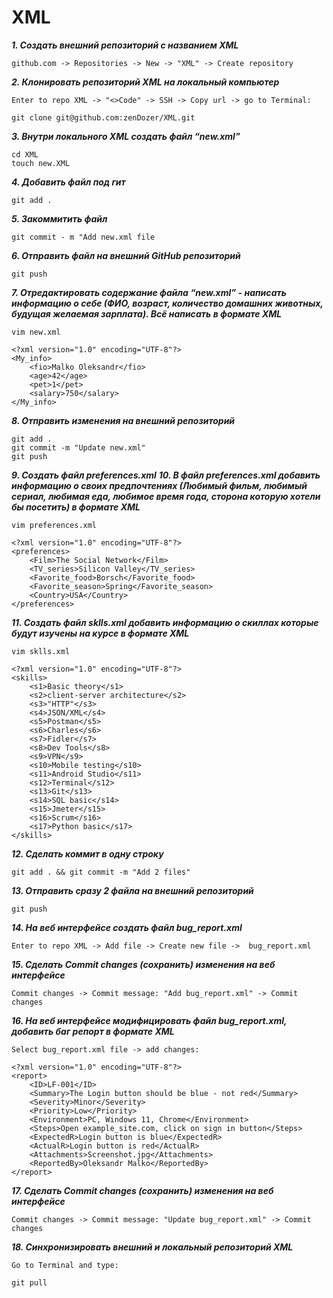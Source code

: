 # XML

***1. Создать внешний репозиторий c названием XML***

```
github.com -> Repositories -> New -> "XML" -> Create repository
```

***2. Клонировать репозиторий XML на локальный компьютер***

```
Enter to repo XML -> "<>Code" -> SSH -> Copy url -> go to Terminal:

git clone git@github.com:zenDozer/XML.git
```

***3. Внутри локального XML создать файл “new.xml”***

```
cd XML
touch new.XML
```

***4. Добавить файл под гит***

```
git add .
```

***5. Закоммитить файл***

```
git commit - m "Add new.xml file
```

***6. Отправить файл на внешний GitHub репозиторий***

```
git push
```

***7. Отредактировать содержание файла “new.xml” - написать информацию о себе (ФИО, возраст, количество домашних животных, будущая желаемая зарплата). Всё написать в формате XML***

```
vim new.xml

<?xml version="1.0" encoding="UTF-8"?>
<My_info>
	<fio>Malko Oleksandr</fio>
	<age>42</age>
	<pet>1</pet>
	<salary>750</salary>
</My_info>
```

***8. Отправить изменения на внешний репозиторий***

```
git add .
git commit -m "Update new.xml"
git push
```

***9. Создать файл preferences.xml***
***10. В файл preferences.xml добавить информацию о своих предпочтениях (Любимый фильм, любимый сериал, любимая еда, любимое время года, сторона которую хотели бы посетить) в формате XML***

```
vim preferences.xml

<?xml version="1.0" encoding="UTF-8"?>
<preferences>
	<Film>The Social Network</Film>
	<TV_series>Silicon Valley</TV_series>
	<Favorite_food>Borsch</Favorite_food>
	<Favorite_season>Spring</Favorite_season>
	<Country>USA</Country>
</preferences>
```

***11. Создать файл sklls.xml добавить информацию о скиллах которые будут изучены на курсе в формате XML***

```
vim sklls.xml

<?xml version="1.0" encoding="UTF-8"?>
<skills>
	<s1>Basic theory</s1>
	<s2>client-server architecture</s2>
	<s3>"HTTP"</s3>
	<s4>JSON/XML</s4>
	<s5>Postman</s5>
	<s6>Charles</s6>
	<s7>Fidler</s7>
	<s8>Dev Tools</s8>
	<s9>VPN</s9>
	<s10>Mobile testing</s10>
	<s11>Android Studio</s11>
	<s12>Terminal</s12>
	<s13>Git</s13>
	<s14>SQL basic</s14>
	<s15>Jmeter</s15>
	<s16>Scrum</s16>
	<s17>Python basic</s17>
</skills>
```

***12. Сделать коммит в одну строку***

```
git add . && git commit -m "Add 2 files"
```

***13. Отправить сразу 2 файла на внешний репозиторий***

```
git push
```

***14. На веб интерфейсе создать файл bug_report.xml***

```
Enter to repo XML -> Add file -> Create new file ->  bug_report.xml
```

***15. Сделать Commit changes (сохранить) изменения на веб интерфейсе***

```
Commit changes -> Commit message: "Add bug_report.xml" -> Commit changes
```

***16. На веб интерфейсе модифицировать файл bug_report.xml, добавить баг репорт в формате XML***

```
Select bug_report.xml file -> add changes:

<?xml version="1.0" encoding="UTF-8"?>
<report>
	<ID>LF-001</ID>
	<Summary>The Login button should be blue - not red</Summary>
	<Severity>Minor</Severity>
	<Priority>Low</Priority>
	<Environment>PC, Windows 11, Chrome</Environment>
	<Steps>Open example_site.com, click on sign in button</Steps>
	<ExpectedR>Login button is blue</ExpectedR>
	<ActualR>Login button is red</ActualR>
	<Attachments>Screenshot.jpg</Attachments>
	<ReportedBy>Oleksandr Malko</ReportedBy>
</report>
```

***17. Сделать Commit changes (сохранить) изменения на веб интерфейсе***

```
Commit changes -> Commit message: "Update bug_report.xml" -> Commit changes
```

***18. Синхронизировать внешний и локальный репозиторий XML***

```
Go to Terminal and type:

git pull
```